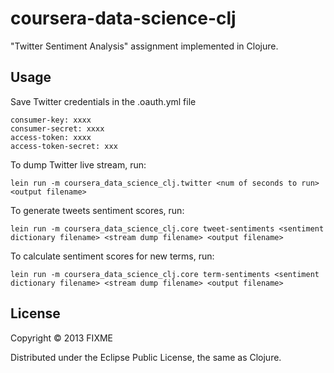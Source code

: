 # coursera-data-science-clj


"Twitter Sentiment Analysis" assignment implemented in Clojure.

## Usage

Save Twitter credentials in the .oauth.yml file

    consumer-key: xxxx
    consumer-secret: xxxx
    access-token: xxxx
    access-token-secret: xxx

To dump Twitter live stream, run:

    lein run -m coursera_data_science_clj.twitter <num of seconds to run> <output filename>

To generate tweets sentiment scores, run:

    lein run -m coursera_data_science_clj.core tweet-sentiments <sentiment dictionary filename> <stream dump filename> <output filename>

To calculate sentiment scores for new terms, run:

    lein run -m coursera_data_science_clj.core term-sentiments <sentiment dictionary filename> <stream dump filename> <output filename>




## License

Copyright © 2013 FIXME

Distributed under the Eclipse Public License, the same as Clojure.
